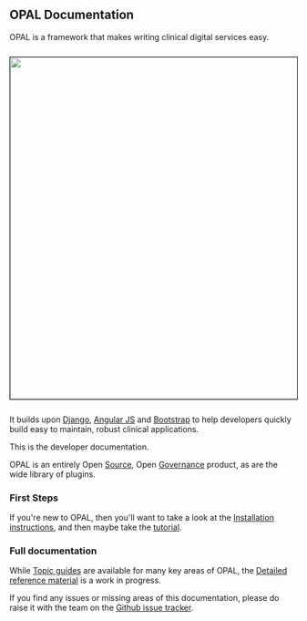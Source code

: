 ## OPAL Documentation

OPAL is a framework that makes writing clinical digital services easy.

<img src="../img/clinical.advice.png" width="600px;" style="margin: 12px auto; border: 1px solid black;"/>

It builds upon [Django](https://djangoproject.com/), [Angular JS](https://angularjs.org/) 
and [Bootstrap](http://getbootstrap.com/) to help developers quickly build easy to maintain,
robust clinical applications.

This is the developer documentation.

OPAL is an entirely Open [Source](https://github.com/openhealthcare/opal), 
Open [Governance](https://github.com/openhealthcare/opal/issues) product, as are the wide library of plugins.

### First Steps

If you're new to OPAL, then you'll want to take a look at the
[Installation instructions](installation.md), and then maybe take the 
[tutorial](tutorial.md).

### Full documentation

While [Topic guides](guides/topic-guides.md) are available for many key areas of OPAL,
the [Detailed reference material](reference/reference_guides.md) is a work in progress.

If you find any issues or missing areas of this documentation, please do raise it with the
team on the [Github issue tracker](https://github.com/openhealthcare/opal/issues).
